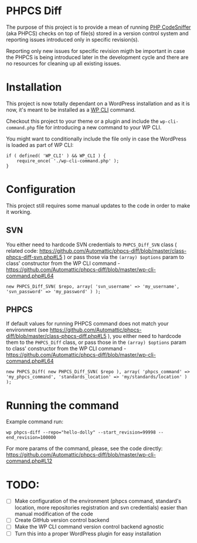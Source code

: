 # PHPCS Diff

The purpose of this project is to provide a mean of running [PHP CodeSniffer](https://github.com/squizlabs/PHP_CodeSniffer) (aka PHPCS) checks on top of file(s) stored in a version control system and reporting issues introduced only in specific revision(s).

Reporting only new issues for specific revision migth be important in case the PHPCS is being introduced later in the development cycle and there are no resources for cleaning up all existing issues.

# Installation

This project is now totally dependant on a WordPress installation and as it is now, it's meant to be installed as a [WP CLI](wp-cli.org) command.

Checkout this project to your theme or a plugin and include the `wp-cli-command.php` file for introducing a new command to your WP CLI.

You might want to conditionally include the file only in case the WordPress is loaded as part of WP CLI:

```
if ( defined( 'WP_CLI' ) && WP_CLI ) {
	require_once( './wp-cli-command.php' );
}
```

# Configuration

This project still requires some manual updates to the code in order to make it working.

## SVN

You either need to hardcode SVN credentials to `PHPCS_Diff_SVN` class ( related code: https://github.com/Automattic/phpcs-diff/blob/master/class-phpcs-diff-svn.php#L5 ) or pass those via the `(array) $options` param to class' constructor from the WP CLI command - https://github.com/Automattic/phpcs-diff/blob/master/wp-cli-command.php#L64

```
new PHPCS_Diff_SVN( $repo, array( 'svn_username' => 'my_username', 'svn_password' => 'my_password' ) );
```

## PHPCS

If default values for running PHPCS command does not match your environment (see https://github.com/Automattic/phpcs-diff/blob/master/class-phpcs-diff.php#L5 ), you either need to hardcode them to the `PHPCS_Diff` class, or pass those in the `(array) $options` param to class' constructor from the WP CLI command - https://github.com/Automattic/phpcs-diff/blob/master/wp-cli-command.php#L64

```
new PHPCS_Diff( new PHPCS_Diff_SVN( $repo ), array( 'phpcs_command' => 'my_phpcs_command', 'standards_location' => 'my/standards/location' ) );
```

# Running the command

Example command run:

```
wp phpcs-diff --repo="hello-dolly" --start_revision=99998 --end_revision=100000
```

For more params of the command, please, see the code directly: https://github.com/Automattic/phpcs-diff/blob/master/wp-cli-command.php#L12

# TODO:

- [ ] Make configuration of the environment (phpcs command, standard's location, more repositories registration and svn credentials) easier than manual modification of the code
- [ ] Create GitHub version control backend
- [ ] Make the WP CLI command version control backend agnostic
- [ ] Turn this into a proper WordPress plugin for easy installation
